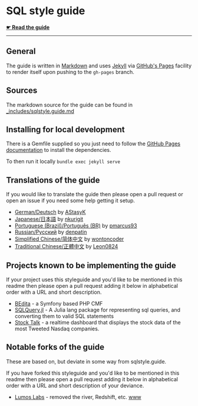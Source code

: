 # SQL style guide

**[☛ Read the guide](http://www.sqlstyle.guide)**

---

## General

The guide is written in [Markdown][md-lang] and uses [Jekyll][jekyll] via
[GitHub's Pages][gh-pages] facility to render itself upon pushing to the `gh-pages`
branch.

## Sources

The markdown source for the guide can be found in [_includes/sqlstyle.guide.md][md]

## Installing for local development

There is a Gemfile supplied so you just need to follow the
[GitHub Pages documentation][gh-pages-help] to install the dependencies.

To then run it locally `bundle exec jekyll serve`

## Translations of the guide

If you would like to translate the guide then please open a pull request or open an issue
if you need some help getting it setup.

* [German/Deutsch](http://www.sqlstyle.guide/de/) by [AStasyK](https://github.com/AStasyK)
* [Japanese/日本語](http://www.sqlstyle.guide/ja/) by [nkurigit](https://github.com/nkurigit)
* [Portuguese (Brazil)/Português (BR)](http://www.sqlstyle.guide/pt-br/) by [pmarcus93](https://github.com/pmarcus93)
* [Russian/Русский](http://www.sqlstyle.guide/ru/) by [denpatin](https://github.com/denpatin)
* [Simplified Chinese/简体中文](http://www.sqlstyle.guide/zh/) by [wontoncoder](https://github.com/wontoncoder)
* [Traditional Chinese/正體中文](http://www.sqlstyle.guide/zh-tw/) by [Leon0824](https://github.com/Leon0824)

## Projects known to be implementing the guide

If your project uses this styleguide and you'd like to be mentioned in this readme then
please open a pull request adding it below in alphabetical order with a URL and short
description.

* [BEdita](https://github.com/bedita/bedita) - a Symfony based PHP CMF
* [SQLQuery.jl](https://github.com/yeesian/SQLQuery.jl) - A Julia lang package for representing sql queries, and converting them to valid SQL statements
* [Stock Talk](https://github.com/nigelgilbert/stock-talk) - a realtime dashboard that displays the stock data of the most Tweeted Nasdaq companies.

## Notable forks of the guide

These are based on, but deviate in some way from sqlstyle.guide.

If you have forked this styleguide and you'd like to be mentioned in this readme then
please open a pull request adding it below in alphabetical order with a URL and short
description of your deviance.

* [Lumos Labs](https://github.com/lumoslabs/sqlstyle.guide) - removed the river, Redshift, etc. [www](http://engineering.lumosity.com/sqlstyle.guide)


[md-lang]: http://daringfireball.net/projects/markdown/
[jekyll]: http://jekyllrb.com/
[gh-pages]: https://pages.github.com/
[md]: https://github.com/treffynnon/sqlstyle.guide/blob/gh-pages/_includes/sqlstyle.guide.md
[gh-pages-help]: https://help.github.com/articles/setting-up-your-github-pages-site-locally-with-jekyll/

